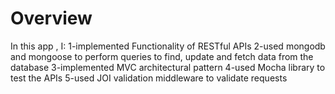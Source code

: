 # Overview
In this app , I:
1-implemented Functionality of RESTful APIs 
2-used mongodb and mongoose to perform queries to find, update and fetch data from the database
3-implemented MVC architectural pattern 
4-used Mocha library to test the APIs
5-used JOI validation middleware to validate requests 
